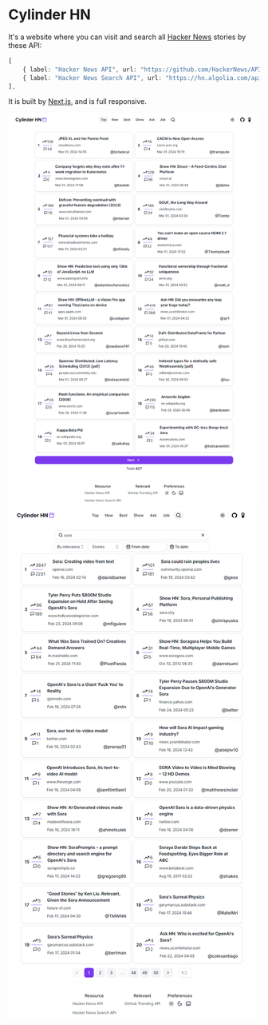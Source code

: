 # Cylinder HN

It's a website where you can visit and search all [Hacker News](https://news.ycombinator.com/) stories by these API:

```ts
[
    { label: "Hacker News API", url: "https://github.com/HackerNews/API" },
    { label: "Hacker News Search API", url: "https://hn.algolia.com/api" },
],
```

It is built by [Next.js](https://nextjs.org/), and is full responsive.

![Home Page](./docs//images/home_page.png)
![Search Page](./docs//images/search_page.png)
